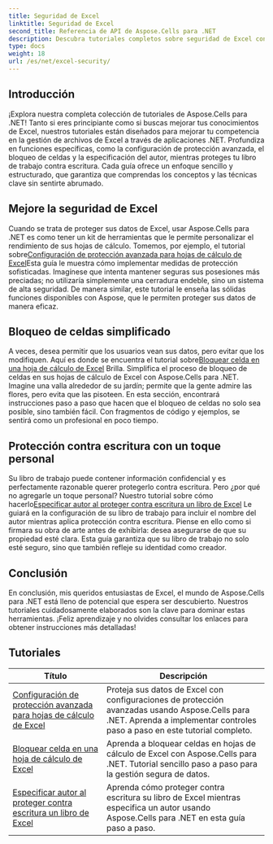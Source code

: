 ```yaml
---
title: Seguridad de Excel
linktitle: Seguridad de Excel
second_title: Referencia de API de Aspose.Cells para .NET
description: Descubra tutoriales completos sobre seguridad de Excel con Aspose.Cells para .NET. Proteja sus archivos de Excel y controle el acceso a datos confidenciales.
type: docs
weight: 18
url: /es/net/excel-security/
---
```

## Introducción

¡Explora nuestra completa colección de tutoriales de Aspose.Cells para .NET! Tanto si eres principiante como si buscas mejorar tus conocimientos de Excel, nuestros tutoriales están diseñados para mejorar tu competencia en la gestión de archivos de Excel a través de aplicaciones .NET. Profundiza en funciones específicas, como la configuración de protección avanzada, el bloqueo de celdas y la especificación del autor, mientras proteges tu libro de trabajo contra escritura. Cada guía ofrece un enfoque sencillo y estructurado, que garantiza que comprendas los conceptos y las técnicas clave sin sentirte abrumado. 

## Mejore la seguridad de Excel 

 Cuando se trata de proteger sus datos de Excel, usar Aspose.Cells para .NET es como tener un kit de herramientas que le permite personalizar el rendimiento de sus hojas de cálculo. Tomemos, por ejemplo, el tutorial sobre[Configuración de protección avanzada para hojas de cálculo de Excel](./advanced-protection-settings-for-excel-worksheet/)Esta guía le muestra cómo implementar medidas de protección sofisticadas. Imagínese que intenta mantener seguras sus posesiones más preciadas; no utilizaría simplemente una cerradura endeble, sino un sistema de alta seguridad. De manera similar, este tutorial le enseña las sólidas funciones disponibles con Aspose, que le permiten proteger sus datos de manera eficaz.

## Bloqueo de celdas simplificado  

 A veces, desea permitir que los usuarios vean sus datos, pero evitar que los modifiquen. Aquí es donde se encuentra el tutorial sobre[Bloquear celda en una hoja de cálculo de Excel](./lock-cell-in-excel-worksheet/) Brilla. Simplifica el proceso de bloqueo de celdas en sus hojas de cálculo de Excel con Aspose.Cells para .NET. Imagine una valla alrededor de su jardín; permite que la gente admire las flores, pero evita que las pisoteen. En esta sección, encontrará instrucciones paso a paso que hacen que el bloqueo de celdas no solo sea posible, sino también fácil. Con fragmentos de código y ejemplos, se sentirá como un profesional en poco tiempo.

## Protección contra escritura con un toque personal  

Su libro de trabajo puede contener información confidencial y es perfectamente razonable querer protegerlo contra escritura. Pero ¿por qué no agregarle un toque personal? Nuestro tutorial sobre cómo hacerlo[Especificar autor al proteger contra escritura un libro de Excel](./specify-author-while-write-protecting-excel-workbook/) Le guiará en la configuración de su libro de trabajo para incluir el nombre del autor mientras aplica protección contra escritura. Piense en ello como si firmara su obra de arte antes de exhibirla: desea asegurarse de que su propiedad esté clara. Esta guía garantiza que su libro de trabajo no solo esté seguro, sino que también refleje su identidad como creador.

## Conclusión 

En conclusión, mis queridos entusiastas de Excel, el mundo de Aspose.Cells para .NET está lleno de potencial que espera ser descubierto. Nuestros tutoriales cuidadosamente elaborados son la clave para dominar estas herramientas. ¡Feliz aprendizaje y no olvides consultar los enlaces para obtener instrucciones más detalladas!


## Tutoriales 
| Título | Descripción |
| --- | --- |
| [Configuración de protección avanzada para hojas de cálculo de Excel](./advanced-protection-settings-for-excel-worksheet/) | Proteja sus datos de Excel con configuraciones de protección avanzadas usando Aspose.Cells para .NET. Aprenda a implementar controles paso a paso en este tutorial completo. |  
| [Bloquear celda en una hoja de cálculo de Excel](./lock-cell-in-excel-worksheet/) | Aprenda a bloquear celdas en hojas de cálculo de Excel con Aspose.Cells para .NET. Tutorial sencillo paso a paso para la gestión segura de datos. |  
| [Especificar autor al proteger contra escritura un libro de Excel](./specify-author-while-write-protecting-excel-workbook/) | Aprenda cómo proteger contra escritura su libro de Excel mientras especifica un autor usando Aspose.Cells para .NET en esta guía paso a paso. |  